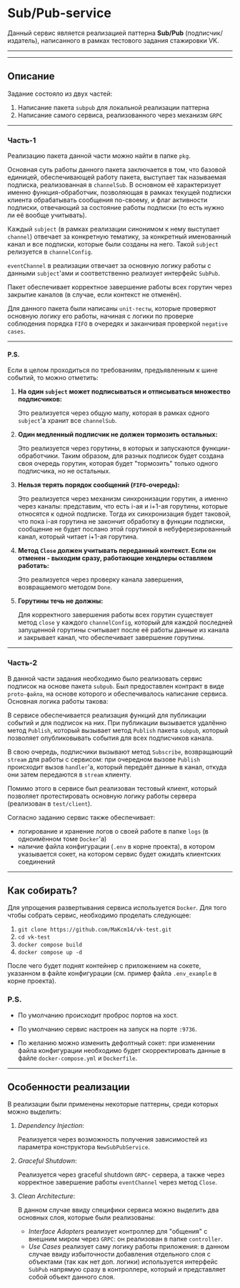 # Sub/Pub-service
Данный сервис является реализацией паттерна **Sub/Pub** (подписчик/издатель), написанного в рамках тестового задания стажировки VK.
<hr>
<hr>

## Описание
Задание состояло из двух частей:
1. Написание пакета `subpub` для локальной реализации паттерна
2. Написание самого сервиса, реализованного через механизм `GRPC`

<hr>

### Часть-1
Реализацию пакета данной части можно найти в папке `pkg`.

Основная суть работы данного пакета заключается в том, 
что базовой единицей, обеспечивающей работу пакета, выступает так называемая подписка, реализованная в `channelSub`. В основном её характеризует именно функция-обработчик, позволяющая в рамках текущей подписки клиента обрабатывать сообщения по-своему, и флаг активности подписки, отвечающий за состояние работы подписки (то есть нужно ли её вообще учитывать).

Каждый `subject` (в рамках реализации синонимом к нему выступает `channel`) отвечает за конкретную тематику, за конкретный именованный канал и все подписки, которые были созданы на него. Такой `subject` релизуется в `channelConfig`.

`eventChannel` в реализации отвечает за основную логику работы с данными `subject`'ами и соответственно реализует интерфейс `SubPub`.

Пакет обеспечивает корректное завершение работы всех горутин через закрытие каналов (в случае, если контекст не отменён).

Для данного пакета были написаны `unit-тесты`, которые проверяют основную логику его работы, начиная с логики по проверке соблюдения порядка `FIFO` в очередях и заканчивая проверкой `negative cases`.
<hr>

#### P.S.
Если в целом проходиться по требованиям, предъявленным к шине событий, то можно отметить:
1. **На один `subject` может подписываться и отписываться множество подписчиков:**

   Это реализуется через общую мапу, которая в рамках одного `subject`'а хранит все `channelSub`.

2. **Один медленный подписчик не должен тормозить остальных:**

   Это реализуется через горутины, в которых и запускаются функции-обработчики. Таким образом, для разных подписок будет создана своя очередь горутин,
   которая будет "тормозить" только одного подписчика, но не остальных.

3. **Нельзя терять порядок сообщений (`FIFO`-очередь):**

   Это реализуется через механизм синхронизации горутин, а именно через каналы: представим, что есть i-ая и i+1-ая горутины, которые относятся к одной подписке.
   Тогда их синхронизация будет таковой, что пока i-ая горутина не закончит обработку в функции подписки, сообщение не будет послано этой горутиной в небуферезированный канал, который читает i+1-ая горутина.

4. **Метод `Close` должен учитывать переданный контекст. Если он отменен - выходим сразу, работающие хендлеры оставляем работать:**

   Это реализуется через проверку канала завершения, возвращаемого методом `Done`.

5. **Горутины течь не должны:**

   Для корректного завершения работы всех горутин существует метод `close` у каждого `channelConfig`, который для каждой последней запущенной горутины считывает после её работы данные из канала и закрывает канал, что обеспечивает завершение горутины.

<hr>

### Часть-2
В данной части задания необходимо было реализовать сервис подписок на основе пакета `subpub`. Был предоставлен контракт в виде `proto-файла`, на основе которого и обеспечивалось написание сервиса. Основная логика работы такова:

В сервисе обеспечивается реализация функций для публикации событий и для подписок на них.
При публикации вызывается удалённо метод `Publish`, который вызывает метод `Publish` пакета `subpub`, который позволяет опубликовывать события для всех подписчиков канала.

В свою очередь, подписчики вызывают метод `Subscribe`, возвращающий `stream` для работы с сервисом: при очередном вызове `Publish` происходит вызов `handler`'а, 
который передаёт данные в канал, откуда они затем передаются в `stream` клиенту.

Помимо этого в сервисе был реализован тестовый клиент, который позволяет протестировать основную логику работы сервера (реализован в `test/client`).

Согласно заданию сервис также обеспечивает:
- логирование и хранение логов о своей работе в папке `logs` (в одноимённом томе `Docker`'а)
- наличие файла конфигурации (`.env` в корне проекта), в котором указывается сокет, на котором сервис будет ожидать клиентских соединений

<hr>

## Как собирать?
Для упрощения развертывания сервиса используется `Docker`. Для того чтобы собрать сервис, необходимо проделать следующее:
1. `git clone https://github.com/MaKcm14/vk-test.git`
2. `cd vk-test`
3. `docker compose build`
4. `docker compose up -d`

После чего будет поднят контейнер с приложением на сокете, указанном в файле конфигурации (см. пример файла `.env_example` в корне проекта).

### P.S.
- По умолчанию происходит проброс портов на хост.

- По умолчанию сервис настроен на запуск на порте `:9736`.

- По желанию можно изменить дефолтный сокет: при изменении файла конфигурации необходимо будет скорректировать данные в файле `docker-compose.yml` и `Dockerfile`.

<hr>

## Особенности реализации
В реализации были применены некоторые паттерны, среди которых можно выделить:
1. *Dependency Injection*:

   Реализуется через возможность получения зависимостей из параметра конструктора `NewSubPubService`.
 
2. *Graceful Shutdown*:

   Реализуется через graceful shutdown `GRPC`- сервера, а также через корректное завершение работы `eventChannel` через метод `Close`.
   
3. *Clean Architecture*:

   В данном случае ввиду специфики сервиса можно выделить два основных слоя, которые были реализованы:

   - *Interface Adapters* реализует контроллер для "общения" с внешним миром через `GRPC`: он реализован в папке `controller`.
   - *Use Cases* реализует саму логику работы приложения: в данном случае ввиду избыточности добавления отдельного слоя c объектами (так как нет доп. логики) используется интерфейс `SubPub` напрямую сразу в контроллере, который и представляет собой объект данного слоя.
